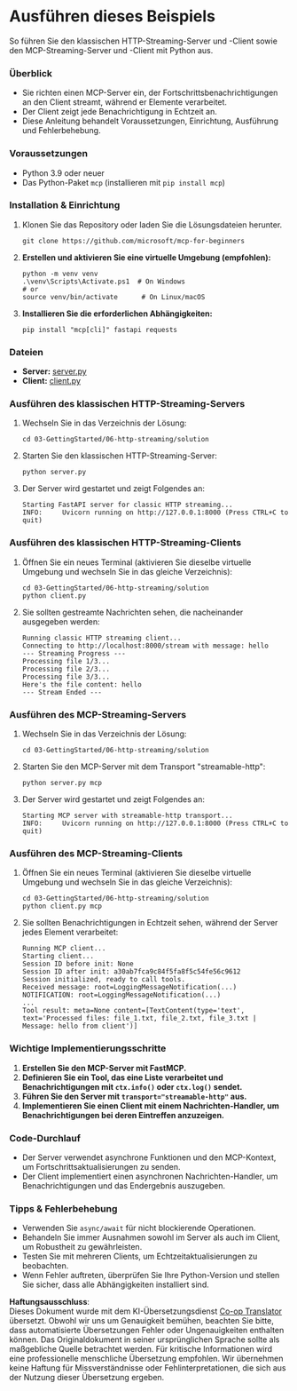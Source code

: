 <!--
CO_OP_TRANSLATOR_METADATA:
{
  "original_hash": "67ecbca6a060477ded3e13ddbeba64f7",
  "translation_date": "2025-08-18T12:58:19+00:00",
  "source_file": "03-GettingStarted/06-http-streaming/solution/python/README.md",
  "language_code": "de"
}
-->
# Ausführen dieses Beispiels

So führen Sie den klassischen HTTP-Streaming-Server und -Client sowie den MCP-Streaming-Server und -Client mit Python aus.

### Überblick

- Sie richten einen MCP-Server ein, der Fortschrittsbenachrichtigungen an den Client streamt, während er Elemente verarbeitet.
- Der Client zeigt jede Benachrichtigung in Echtzeit an.
- Diese Anleitung behandelt Voraussetzungen, Einrichtung, Ausführung und Fehlerbehebung.

### Voraussetzungen

- Python 3.9 oder neuer
- Das Python-Paket `mcp` (installieren mit `pip install mcp`)

### Installation & Einrichtung

1. Klonen Sie das Repository oder laden Sie die Lösungsdateien herunter.

   ```pwsh
   git clone https://github.com/microsoft/mcp-for-beginners
   ```

1. **Erstellen und aktivieren Sie eine virtuelle Umgebung (empfohlen):**

   ```pwsh
   python -m venv venv
   .\venv\Scripts\Activate.ps1  # On Windows
   # or
   source venv/bin/activate      # On Linux/macOS
   ```

1. **Installieren Sie die erforderlichen Abhängigkeiten:**

   ```pwsh
   pip install "mcp[cli]" fastapi requests
   ```

### Dateien

- **Server:** [server.py](../../../../../../03-GettingStarted/06-http-streaming/solution/python/server.py)
- **Client:** [client.py](../../../../../../03-GettingStarted/06-http-streaming/solution/python/client.py)

### Ausführen des klassischen HTTP-Streaming-Servers

1. Wechseln Sie in das Verzeichnis der Lösung:

   ```pwsh
   cd 03-GettingStarted/06-http-streaming/solution
   ```

2. Starten Sie den klassischen HTTP-Streaming-Server:

   ```pwsh
   python server.py
   ```

3. Der Server wird gestartet und zeigt Folgendes an:

   ```
   Starting FastAPI server for classic HTTP streaming...
   INFO:     Uvicorn running on http://127.0.0.1:8000 (Press CTRL+C to quit)
   ```

### Ausführen des klassischen HTTP-Streaming-Clients

1. Öffnen Sie ein neues Terminal (aktivieren Sie dieselbe virtuelle Umgebung und wechseln Sie in das gleiche Verzeichnis):

   ```pwsh
   cd 03-GettingStarted/06-http-streaming/solution
   python client.py
   ```

2. Sie sollten gestreamte Nachrichten sehen, die nacheinander ausgegeben werden:

   ```text
   Running classic HTTP streaming client...
   Connecting to http://localhost:8000/stream with message: hello
   --- Streaming Progress ---
   Processing file 1/3...
   Processing file 2/3...
   Processing file 3/3...
   Here's the file content: hello
   --- Stream Ended ---
   ```

### Ausführen des MCP-Streaming-Servers

1. Wechseln Sie in das Verzeichnis der Lösung:
   ```pwsh
   cd 03-GettingStarted/06-http-streaming/solution
   ```
2. Starten Sie den MCP-Server mit dem Transport "streamable-http":
   ```pwsh
   python server.py mcp
   ```
3. Der Server wird gestartet und zeigt Folgendes an:
   ```
   Starting MCP server with streamable-http transport...
   INFO:     Uvicorn running on http://127.0.0.1:8000 (Press CTRL+C to quit)
   ```

### Ausführen des MCP-Streaming-Clients

1. Öffnen Sie ein neues Terminal (aktivieren Sie dieselbe virtuelle Umgebung und wechseln Sie in das gleiche Verzeichnis):
   ```pwsh
   cd 03-GettingStarted/06-http-streaming/solution
   python client.py mcp
   ```
2. Sie sollten Benachrichtigungen in Echtzeit sehen, während der Server jedes Element verarbeitet:
   ```
   Running MCP client...
   Starting client...
   Session ID before init: None
   Session ID after init: a30ab7fca9c84f5fa8f5c54fe56c9612
   Session initialized, ready to call tools.
   Received message: root=LoggingMessageNotification(...)
   NOTIFICATION: root=LoggingMessageNotification(...)
   ...
   Tool result: meta=None content=[TextContent(type='text', text='Processed files: file_1.txt, file_2.txt, file_3.txt | Message: hello from client')]
   ```

### Wichtige Implementierungsschritte

1. **Erstellen Sie den MCP-Server mit FastMCP.**
2. **Definieren Sie ein Tool, das eine Liste verarbeitet und Benachrichtigungen mit `ctx.info()` oder `ctx.log()` sendet.**
3. **Führen Sie den Server mit `transport="streamable-http"` aus.**
4. **Implementieren Sie einen Client mit einem Nachrichten-Handler, um Benachrichtigungen bei deren Eintreffen anzuzeigen.**

### Code-Durchlauf
- Der Server verwendet asynchrone Funktionen und den MCP-Kontext, um Fortschrittsaktualisierungen zu senden.
- Der Client implementiert einen asynchronen Nachrichten-Handler, um Benachrichtigungen und das Endergebnis auszugeben.

### Tipps & Fehlerbehebung

- Verwenden Sie `async/await` für nicht blockierende Operationen.
- Behandeln Sie immer Ausnahmen sowohl im Server als auch im Client, um Robustheit zu gewährleisten.
- Testen Sie mit mehreren Clients, um Echtzeitaktualisierungen zu beobachten.
- Wenn Fehler auftreten, überprüfen Sie Ihre Python-Version und stellen Sie sicher, dass alle Abhängigkeiten installiert sind.

**Haftungsausschluss**:  
Dieses Dokument wurde mit dem KI-Übersetzungsdienst [Co-op Translator](https://github.com/Azure/co-op-translator) übersetzt. Obwohl wir uns um Genauigkeit bemühen, beachten Sie bitte, dass automatisierte Übersetzungen Fehler oder Ungenauigkeiten enthalten können. Das Originaldokument in seiner ursprünglichen Sprache sollte als maßgebliche Quelle betrachtet werden. Für kritische Informationen wird eine professionelle menschliche Übersetzung empfohlen. Wir übernehmen keine Haftung für Missverständnisse oder Fehlinterpretationen, die sich aus der Nutzung dieser Übersetzung ergeben.